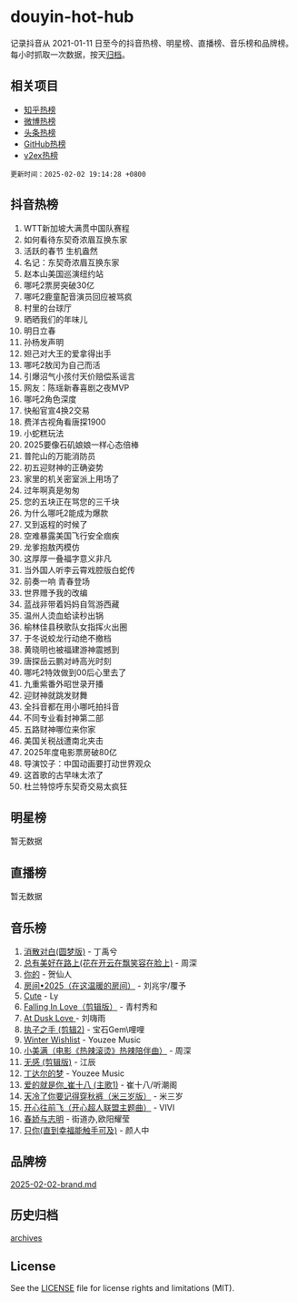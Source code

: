 # douyin-hot-hub

记录抖音从 2021-01-11 日至今的抖音热榜、明星榜、直播榜、音乐榜和品牌榜。每小时抓取一次数据，按天[归档](archives)。

## 相关项目

- [知乎热榜](https://github.com/lonnyzhang423/zhihu-hot-hub)
- [微博热榜](https://github.com/lonnyzhang423/weibo-hot-hub)
- [头条热榜](https://github.com/lonnyzhang423/toutiao-hot-hub)
- [GitHub热榜](https://github.com/lonnyzhang423/github-hot-hub)
- [v2ex热榜](https://github.com/lonnyzhang423/v2ex-hot-hub)


`更新时间：2025-02-02 19:14:28 +0800`

## 抖音热榜

1. WTT新加坡大满贯中国队赛程
1. 如何看待东契奇浓眉互换东家
1. 活跃的春节 生机盎然
1. 名记：东契奇浓眉互换东家
1. 赵本山美国巡演纽约站
1. 哪吒2票房突破30亿
1. 哪吒2鹿童配音演员回应被骂疯
1. 村里的台球厅
1. 晒晒我们的年味儿
1. 明日立春
1. 孙杨发声明
1. 妲己对大王的爱拿得出手
1. 哪吒2敖闰为自己而活
1. 引爆沼气小孩付天价赔偿系谣言
1. 网友：陈瑶新春喜剧之夜MVP
1. 哪吒2角色深度
1. 快船官宣4换2交易
1. 费洋古视角看唐探1900
1. 小蛇糕玩法
1. 2025要像石矶娘娘一样心态倍棒
1. 普陀山的万能消防员
1. 初五迎财神的正确姿势
1. 家里的机关密室派上用场了
1. 过年啊真是匆匆
1. 您的五块正在骂您的三千块
1. 为什么哪吒2能成为爆款
1. 又到返程的时候了
1. 空难暴露美国飞行安全痼疾
1. 龙爹抱敖丙模仿
1. 这厚厚一叠福字意义非凡
1. 当外国人听李云霄戏腔版白蛇传
1. 前奏一响 青春登场
1. 世界赠予我的改编
1. 蓝战非带着妈妈自驾游西藏
1. 温州人烫血蛤读秒出锅
1. 榆林佳县秧歌队女指挥火出圈
1. 于冬说蛟龙行动绝不撤档
1. 黄晓明也被福建游神震撼到
1. 唐探岳云鹏对峙高光时刻
1. 哪吒2特效做到00后心里去了
1. 九重紫番外昭世录开播
1. 迎财神就跳发财舞
1. 全抖音都在用小哪吒拍抖音
1. 不同专业看封神第二部
1. 五路财神哪位来你家
1. 美国关税战遭南北夹击
1. 2025年度电影票房破80亿
1. 导演饺子：中国动画要打动世界观众
1. 这首歌的古早味太浓了
1. 杜兰特惊呼东契奇交易太疯狂

## 明星榜

暂无数据

## 直播榜

暂无数据

## 音乐榜

1. [消散对白(圆梦版)](https://sf5-hl-cdn-tos.douyinstatic.com/obj/tos-cn-ve-2774/og4jB5I5IizzoZVAAAzWgBMAsMDWoArfwBOiFs) - 丁禹兮
1. [总有美好在路上(花在开云在飘笑容在脸上)](https://sf5-hl-cdn-tos.douyinstatic.com/obj/tos-cn-ve-2774/oU5u7NwtfBIvaNhoQBszOvAlRiAoiWAVVyBMq4) - 周深
1. [你的](https://sf5-hl-cdn-tos.douyinstatic.com/obj/tos-cn-ve-2774/oYuIeKf42jB7sEV6B2upMdpYAgfrQWj0FeRegh) - 贺仙人
1. [房间•2025（在这温暖的房间）](https://sf5-hl-cdn-tos.douyinstatic.com/obj/tos-cn-ve-2774/oMzJcnT8BgIetASeBfwfEeBQVNfACiCifhfZP7g) - 刘兆宇/覆予
1. [Cute](https://sf5-hl-cdn-tos.douyinstatic.com/obj/tos-cn-ve-2774/o4IbIzHWKAAB4wsS5qMBRiiAlEBGTpQRNfFvuo) - Ly
1. [Falling In Love（剪辑版）](https://sf5-hl-cdn-tos.douyinstatic.com/obj/tos-cn-ve-2774/o8ajpA8zzgBPahbBIO8AcKGBLJezFCRd1wfP9f) - 青村秀和
1. [ At Dusk  Love ](https://sf5-hl-cdn-tos.douyinstatic.com/obj/tos-cn-ve-2774/o8CrpCf5CaYgI4ZrtQgMQAFEfuGqNnRSDQAPBc) - 刘嗨雨
1. [执子之手 (剪辑2)](https://sf5-hl-cdn-tos.douyinstatic.com/obj/tos-cn-ve-2774/oUoZLQjCc31XzqsBnBQUNgeKtYPBcgbFDwtfcu) - 宝石Gem\哩哩
1. [Winter Wishlist](https://sf5-hl-cdn-tos.douyinstatic.com/obj/tos-cn-ve-2774/oIIgUOeamCFCVAzxN6MFRLIBlLGpUqQxeeHrLE) - Youzee Music
1. [小美满（电影《热辣滚烫》热辣陪伴曲）](https://sf5-hl-cdn-tos.douyinstatic.com/obj/tos-cn-ve-2774/o0GAn2lSgfZIDUgtevCGDQYnFg4CwnrBaxbTZL) - 周深
1. [无感 (剪辑版)](https://sf5-hl-cdn-tos.douyinstatic.com/obj/tos-cn-ve-2774/o0eIsUzJBDlQaQFC5OFlgbMEZC1TFYBftOBn6p) - 江辰
1. [丁达尔的梦](https://sf5-hl-cdn-tos.douyinstatic.com/obj/tos-cn-ve-2774/oMU3WirUZBVQkAC9ccG5P2IQirziZM2RTInUY) - Youzee Music
1. [爱的就是你_崔十八 (主歌1)](https://sf6-cdn-tos.douyinstatic.com/obj/tos-cn-ve-2774/oI5BO5DhFZ6UTcNCnZaOCBLtZ7WIMQGfgnXf5E) - 崔十八/听潮阁
1. [天冷了你要记得穿秋裤（米三岁版）](https://sf5-hl-cdn-tos.douyinstatic.com/obj/tos-cn-ve-2774/oQlIwVIDWiZ6BQilAorS7MA0AgCkQDvcZAdm1) - 米三岁
1. [开心往前飞（开心超人联盟主题曲）](https://sf5-hl-cdn-tos.douyinstatic.com/obj/tos-cn-ve-2774/9d8fb7c82cf1421fb93a9fe925275e0a) - VIVI
1. [春娇与志明](https://sf5-hl-cdn-tos.douyinstatic.com/obj/tos-cn-ve-2774/e530d8fceb7044b39707d7f9ff54add1) - 街道办,欧阳耀莹
1. [只你(直到幸福能触手可及)](https://sf5-hl-cdn-tos.douyinstatic.com/obj/tos-cn-ve-2774/o0lBkRDzFTeaVSUz3ZZSCBVtZ5DIMQGfgmEAuE) - 颜人中

## 品牌榜

[2025-02-02-brand.md](archives/2025-02-02-brand.md)

## 历史归档

[archives](archives)

## License

See the [LICENSE](LICENSE) file for license rights and limitations (MIT).
